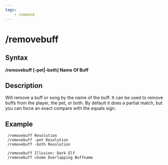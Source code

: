 ```yaml
---
tags:
    - command
---
```

# /removebuff

## Syntax

**/removebuff [-pet\|-both] Name Of Buff**

## Description

Will remove a buff or song by the name of the buff.  It can be used to remove buffs from the player, the pet, or both.  By default it does a partial match, but you can force an exact compare with the equals sign.

## Example

```text
 /removebuff Resolution
 /removebuff -pet Resolution
 /removebuff -both Resolution
 
 /removebuff Illusion: Dark Elf
 /removebuff =Some Overlapping Buffname
```

